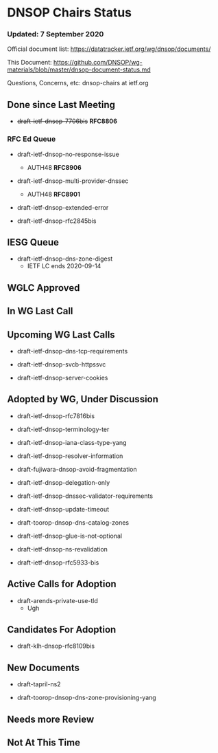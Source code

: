 # DNSOP Chairs Status
### Updated: 7 September 2020

Official document list: https://datatracker.ietf.org/wg/dnsop/documents/

This Document: https://github.com/DNSOP/wg-materials/blob/master/dnsop-document-status.md

Questions, Concerns, etc:  dnsop-chairs at ietf.org

## Done since Last Meeting

* ~~draft-ietf-dnsop-7706bis~~ **RFC8806**

###  RFC Ed Queue

* draft-ietf-dnsop-no-response-issue
    - AUTH48 **RFC8906**

* draft-ietf-dnsop-multi-provider-dnssec
    - AUTH48 **RFC8901**

* draft-ietf-dnsop-extended-error

* draft-ietf-dnsop-rfc2845bis

## IESG Queue

* draft-ietf-dnsop-dns-zone-digest
    - IETF LC ends 2020-09-14

## WGLC Approved

## In WG Last Call

## Upcoming WG Last Calls

* draft-ietf-dnsop-dns-tcp-requirements

* draft-ietf-dnsop-svcb-httpssvc

* draft-ietf-dnsop-server-cookies

## Adopted by WG, Under Discussion

* draft-ietf-dnsop-rfc7816bis

* draft-ietf-dnsop-terminology-ter

* draft-ietf-dnsop-iana-class-type-yang

* draft-ietf-dnsop-resolver-information

* draft-fujiwara-dnsop-avoid-fragmentation

* draft-ietf-dnsop-delegation-only

* draft-ietf-dnsop-dnssec-validator-requirements

* draft-ietf-dnsop-update-timeout

* draft-toorop-dnsop-dns-catalog-zones

* draft-ietf-dnsop-glue-is-not-optional

* draft-ietf-dnsop-ns-revalidation

* draft-ietf-dnsop-rfc5933-bis

## Active Calls for Adoption

* draft-arends-private-use-tld 
    - Ugh

## Candidates For Adoption

* draft-klh-dnsop-rfc8109bis

## New Documents

* draft-tapril-ns2

* draft-toorop-dnsop-dns-zone-provisioning-yang

## Needs more Review

## Not At This Time

